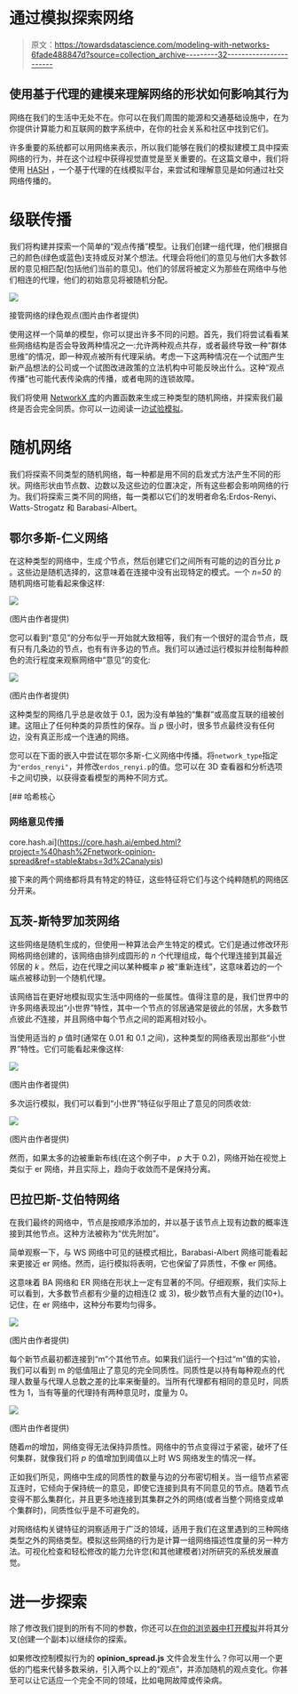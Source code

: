 # 通过模拟探索网络

> 原文：<https://towardsdatascience.com/modeling-with-networks-6fade488847d?source=collection_archive---------32----------------------->

## 使用基于代理的建模来理解网络的形状如何影响其行为

网络在我们的生活中无处不在。你可以在我们周围的能源和交通基础设施中，在为你提供计算能力和互联网的数字系统中，在你的社会关系和社区中找到它们。

许多重要的系统都可以用网络来表示，所以我们能够在我们的模拟建模工具中探索网络的行为，并在这个过程中获得视觉直觉是至关重要的。在这篇文章中，我们将使用 [HASH](https://hash.ai/index) ，一个基于代理的在线模拟平台，来尝试和理解意见是如何通过社交网络传播的。

# 级联传播

我们将构建并探索一个简单的“观点传播”模型。让我们创建一组代理，他们根据自己的颜色(绿色或蓝色)支持或反对某个想法。代理会将他们的意见与他们大多数邻居的意见相匹配(包括他们当前的意见)。他们的邻居将被定义为那些在网络中与他们相连的代理，他们的初始意见将被随机分配。

![](img/d07da60f213d7e65b24498803a598d6b.png)

接管网络的绿色观点(图片由作者提供)

使用这样一个简单的模型，你可以提出许多不同的问题。首先，我们将尝试看看某些网络结构是否会导致两种情况之一:允许两种观点共存，或者最终导致一种“群体思维”的情况，即一种观点被所有代理采纳。考虑一下这两种情况在一个试图产生新产品想法的公司或一个试图改进政策的立法机构中可能反映出什么。这种“观点传播”也可能代表传染病的传播，或者电网的连锁故障。

我们将使用 [NetworkX 库](https://networkx.org/)的内置函数来生成三种类型的随机网络，并探索我们最终是否会完全同质。你可以一边阅读一边[试验模拟](https://core.hash.ai/@hash/network-opinion-spread/stable)。

# 随机网络

我们将探索不同类型的随机网络，每一种都是用不同的启发式方法产生不同的形状。网络形状由节点数、边数以及这些边的位置决定，所有这些都会影响网络的行为。我们将探索三类不同的网络，每一类都以它们的发明者命名:Erdos-Renyi、Watts-Strogatz 和 Barabasi-Albert。

## 鄂尔多斯-仁义网络

在这种类型的网络中，生成*个*节点，然后创建它们之间所有可能的边的百分比 *p* 。这些边是随机选择的，这意味着在连接中没有出现特定的模式。一个 *n=50* 的随机网络可能看起来像这样:

![](img/cd96fdfbad9e6ff53a01133cf4f11ac4.png)

(图片由作者提供)

您可以看到“意见”的分布似乎一开始就大致相等，我们有一个很好的混合节点，既有只有几条边的节点，也有有许多边的节点。我们可以通过运行模拟并绘制每种颜色的流行程度来观察网络中“意见”的变化:

![](img/7146cc9c7dc8a844d86deb7a0b650d75.png)

(图片由作者提供)

这种类型的网络几乎总是收敛于 0.1，因为没有单独的“集群”或高度互联的组被创建。这阻止了任何种类的异质性的保存。当 *p* 很小时，很多节点最终没有任何边，没有真正形成一个连通的网络。

您可以在下面的嵌入中尝试在鄂尔多斯-仁义网络中传播。将`network_type`指定为`"erdos_renyi"`，并修改`erdos_renyi.p`的值。您可以在 3D 查看器和分析选项卡之间切换，以获得查看模型的两种不同方式。

 [## 哈希核心

### 网络意见传播

core.hash.ai](https://core.hash.ai/embed.html?project=%40hash%2Fnetwork-opinion-spread&ref=stable&tabs=3d%2Canalysis) 

接下来的两个网络都将具有特定的特征，这些特征将它们与这个纯粹随机的网络区分开来。

## 瓦茨-斯特罗加茨网络

这些网络是随机生成的，但使用一种算法会产生特定的模式。它们是通过修改环形网格网络创建的，该网络由排列成圆形的 *n* 个代理组成，每个代理连接到其最近邻居的 *k* 。然后，边在代理之间以某种概率 *p* 被“重新连线”，这意味着边的一个端点被移动到一个随机代理。

该网络旨在更好地模拟现实生活中网络的一些属性。值得注意的是，我们世界中的许多网络表现出“小世界”特性，其中一个节点的邻居通常是彼此的邻居，大多数节点彼此*不*连接，并且网络中每个节点之间的距离相对较小。

当使用适当的 *p* 值时(通常在 0.01 和 0.1 之间)，这种类型的网络表现出那些“小世界”特性。它们可能看起来像这样:

![](img/c2b2aa7811133a555dcbb6710c50a8f3.png)

(图片由作者提供)

多次运行模拟，我们可以看到“小世界”特征似乎阻止了意见的同质收敛:

![](img/64200a3e9623f8297e1b90fa3e2eda4f.png)

(图片由作者提供)

然而，如果太多的边被重新布线(在这个例子中， *p* 大于 0.2)，网络开始在视觉上类似于 er 网络，并且实际上，趋向于收敛而不是保持分离。

## 巴拉巴斯-艾伯特网络

在我们最终的网络中，节点是按顺序添加的，并以基于该节点上现有边数的概率连接到其他节点。这种方法被称为“优先附加”。

简单观察一下，与 WS 网络中可见的链模式相比，Barabasi-Albert 网络可能看起来更接近 er 网络。然而，运行模拟将表明，它也保留了异质性，不像 er 网络。

这意味着 BA 网络和 ER 网络在形状上一定有显著的不同。仔细观察，我们实际上可以看到，大多数节点都有少量的边相连(2 或 3)，极少数节点有大量的边(10+)。记住，在 er 网络中，这种分布要均匀得多。

![](img/5219a7f5d3fc5bdeef1159518b3acaf1.png)

(图片由作者提供)

每个新节点最初都连接到“m”个其他节点。如果我们运行一个扫过“m”值的实验，我们可以看到 m 的低值阻止了意见的完全同质性。同质性是以持有每种观点的代理人数量与代理人总数之差的比率来衡量的。当所有代理都有相同的意见时，同质性为 1，当有等量的代理持有两种意见时，度量为 0。

![](img/36fb312ee8b284abe82ebe8244c0092d.png)

(图片由作者提供)

随着*m*的增加，网络变得无法保持异质性。网络中的节点变得过于紧密，破坏了任何集群，就像我们将 *p* 的值增加到阈值以上时 WS 网络发生的情况一样。

正如我们所见，网络中生成的同质性的数量与边的分布密切相关。当一组节点紧密互连时，它倾向于保持统一的意见，即使它连接到具有不同意见的节点。随着节点变得不那么集群化，并且更多地连接到其集群之外的网络(或者当整个网络变成单个集群时)，同质性似乎是不可避免的。

对网络结构关键特征的洞察适用于广泛的领域，适用于我们在这里遇到的三种网络类型之外的网络类型。模拟这些网络的行为是计算一组网络描述性度量的另一种方法。可视化检查和轻松修改的能力允许您(和其他建模者)对所研究的系统发展直觉。

# 进一步探索

除了修改我们提到的所有不同的参数，你还可以[在你的浏览器中打开模拟](https://core.hash.ai/@hash/network-opinion-spread/stable)并将其分叉(创建一个副本)以继续你的探索。

如果修改控制模拟行为的 **opinion_spread.js** 文件会发生什么？你可以用一个更低的门槛来代替多数采纳，引入两个以上的“观点”，并添加随机的观点变化。你甚至可以让它适应一个完全不同的领域，比如电网故障或传染病。